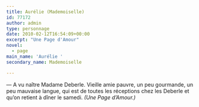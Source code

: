 ```yaml
---
title: Aurélie (Mademoiselle)
id: 77172
author: admin
type: personnage
date: 2010-02-12T16:54:09+00:00
excerpt: "Une Page d'Amour"
novel:
  - page
main_name: 'Aurélie '
secondary_name: Mademoiselle

---
```

— A vu naître Madame Deberle. Vieille amie pauvre, un peu gourmande, un peu mauvaise langue, qui est de toutes les réceptions chez les Deberle et qu&rsquo;on retient à dîner le samedi. _(Une Page d&rsquo;Amour.)_